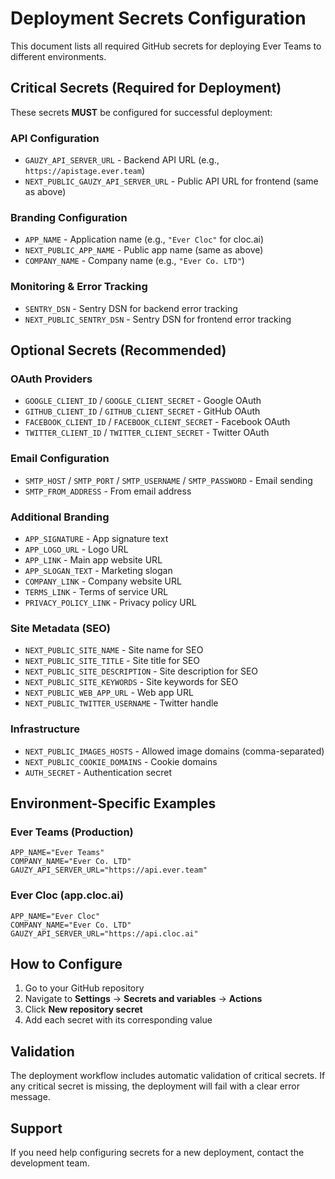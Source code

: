 # Deployment Secrets Configuration

This document lists all required GitHub secrets for deploying Ever Teams to different environments.

## Critical Secrets (Required for Deployment)

These secrets **MUST** be configured for successful deployment:

### **API Configuration**

- `GAUZY_API_SERVER_URL` - Backend API URL (e.g., `https://apistage.ever.team`)
- `NEXT_PUBLIC_GAUZY_API_SERVER_URL` - Public API URL for frontend (same as above)

### **Branding Configuration**

- `APP_NAME` - Application name (e.g., `"Ever Cloc"` for cloc.ai)
- `NEXT_PUBLIC_APP_NAME` - Public app name (same as above)
- `COMPANY_NAME` - Company name (e.g., `"Ever Co. LTD"`)

### **Monitoring & Error Tracking**

- `SENTRY_DSN` - Sentry DSN for backend error tracking
- `NEXT_PUBLIC_SENTRY_DSN` - Sentry DSN for frontend error tracking

## Optional Secrets (Recommended)

### **OAuth Providers**

- `GOOGLE_CLIENT_ID` / `GOOGLE_CLIENT_SECRET` - Google OAuth
- `GITHUB_CLIENT_ID` / `GITHUB_CLIENT_SECRET` - GitHub OAuth
- `FACEBOOK_CLIENT_ID` / `FACEBOOK_CLIENT_SECRET` - Facebook OAuth
- `TWITTER_CLIENT_ID` / `TWITTER_CLIENT_SECRET` - Twitter OAuth

### **Email Configuration**

- `SMTP_HOST` / `SMTP_PORT` / `SMTP_USERNAME` / `SMTP_PASSWORD` - Email sending
- `SMTP_FROM_ADDRESS` - From email address

### **Additional Branding**

- `APP_SIGNATURE` - App signature text
- `APP_LOGO_URL` - Logo URL
- `APP_LINK` - Main app website URL
- `APP_SLOGAN_TEXT` - Marketing slogan
- `COMPANY_LINK` - Company website URL
- `TERMS_LINK` - Terms of service URL
- `PRIVACY_POLICY_LINK` - Privacy policy URL

### **Site Metadata (SEO)**

- `NEXT_PUBLIC_SITE_NAME` - Site name for SEO
- `NEXT_PUBLIC_SITE_TITLE` - Site title for SEO
- `NEXT_PUBLIC_SITE_DESCRIPTION` - Site description for SEO
- `NEXT_PUBLIC_SITE_KEYWORDS` - Site keywords for SEO
- `NEXT_PUBLIC_WEB_APP_URL` - Web app URL
- `NEXT_PUBLIC_TWITTER_USERNAME` - Twitter handle

### **Infrastructure**

- `NEXT_PUBLIC_IMAGES_HOSTS` - Allowed image domains (comma-separated)
- `NEXT_PUBLIC_COOKIE_DOMAINS` - Cookie domains
- `AUTH_SECRET` - Authentication secret

## Environment-Specific Examples

### **Ever Teams (Production)**

```
APP_NAME="Ever Teams"
COMPANY_NAME="Ever Co. LTD"
GAUZY_API_SERVER_URL="https://api.ever.team"
```

### **Ever Cloc (app.cloc.ai)**

```
APP_NAME="Ever Cloc"
COMPANY_NAME="Ever Co. LTD"
GAUZY_API_SERVER_URL="https://api.cloc.ai"
```

## How to Configure

1. Go to your GitHub repository
2. Navigate to **Settings** → **Secrets and variables** → **Actions**
3. Click **New repository secret**
4. Add each secret with its corresponding value

## Validation

The deployment workflow includes automatic validation of critical secrets. If any critical secret is missing, the deployment will fail with a clear error message.

## Support

If you need help configuring secrets for a new deployment, contact the development team.
